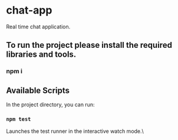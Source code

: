 # chat-app
Real time chat application.

 ## To run the project please install the required libraries and tools.
 
### npm i 
 
## Available Scripts

In the project directory, you can run:

### `npm test`

Launches the test runner in the interactive watch mode.\


